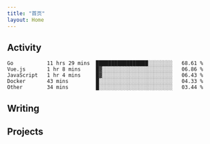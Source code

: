 ```yaml
---
title: "首页"
layout: Home
---
```


## Activity
<!--START_SECTION:waka-->
```text
Go           11 hrs 29 mins  █████████████████░░░░░░░░   68.61 % 
Vue.js       1 hr 8 mins     █▓░░░░░░░░░░░░░░░░░░░░░░░   06.86 % 
JavaScript   1 hr 4 mins     █▓░░░░░░░░░░░░░░░░░░░░░░░   06.43 % 
Docker       43 mins         █░░░░░░░░░░░░░░░░░░░░░░░░   04.33 % 
Other        34 mins         █░░░░░░░░░░░░░░░░░░░░░░░░   03.44 % 
```
<!--END_SECTION:waka-->

## Writing
<PindedPosts />

## Projects
<Projects />
